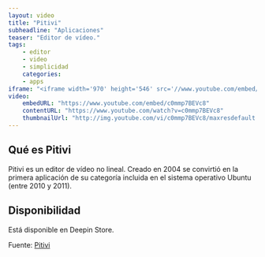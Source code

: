 ```yaml
---
layout: video
title: "Pitivi"
subheadline: "Aplicaciones"
teaser: "Editor de vídeo."
tags:
    - editor
    - video
    - simplicidad
    categories:
    - apps
iframe: "<iframe width='970' height='546' src='//www.youtube.com/embed/c0mmp7BEVc8' frameborder='0' allowfullscreen></iframe>"
video:
    embedURL: "https://www.youtube.com/embed/c0mmp7BEVc8"
    contentURL: "https://www.youtube.com/watch?v=c0mmp7BEVc8"
    thumbnailUrl: "http://img.youtube.com/vi/c0mmp7BEVc8/maxresdefault.jpg"
---
```

<!--more-->

## Qué es Pitivi
Pitivi es un editor de vídeo no lineal. Creado en 2004 se convirtió en la primera aplicación de su categoría incluida en el sistema operativo Ubuntu (entre 2010 y 2011).

## Disponibilidad

Está disponible en Deepin Store.

Fuente: [Pitivi](http://www.pitivi.org/)
